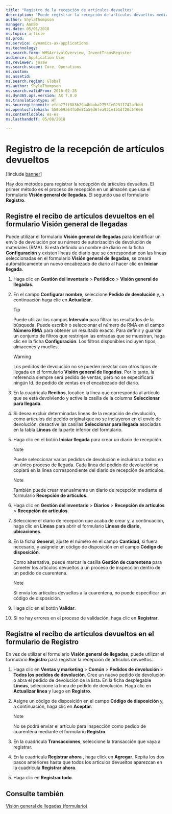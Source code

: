 ```yaml
---
title: "Registro de la recepción de artículos devueltos"
description: "Puede registrar la recepción de artículos devueltos mediante el formulario Visión general de llegadas o el formulario Registro."
author: ShylaThompson
manager: AnnBe
ms.date: 05/01/2018
ms.topic: article
ms.prod: 
ms.service: dynamics-ax-applications
ms.technology: 
ms.search.form: WMSArrivalOverview, InventTransRegister
audience: Application User
ms.reviewer: josaw
ms.search.scope: Core, Operations
ms.custom: 
ms.assetid: 
ms.search.region: Global
ms.author: ShylaThompson
ms.search.validFrom: 2016-02-28
ms.dyn365.ops.version: AX 7.0.0
ms.translationtype: HT
ms.sourcegitcommit: efcb77ff883b29a4bbaba27551e02311742afbbd
ms.openlocfilehash: 550b59a64fb0e81a56d6fea921e1b1df20c5f6e6
ms.contentlocale: es-es
ms.lasthandoff: 05/08/2018

---
```



# <a name="register-the-receipt-of-returned-items"></a>Registro de la recepción de artículos devueltos 

[!include [banner](../includes/banner.md)]


Hay dos métodos para registrar la recepción de artículos devueltos. El primer método es el proceso de recepción en un almacén que usa el formulario **Visión general de llegadas**. El segundo usa el formulario **Registro**.

## <a name="register-the-receipt-of-returned-items-in-the-arrival-overview-form"></a>Registre el recibo de artículos devueltos en el formulario Visión general de llegadas

Puede utilizar el formulario **Visión general de llegadas** para identificar un envío de devolución por su número de autorización de devolución de materiales (RMA). Si está definido un nombre de diario en la ficha **Configuración** y existen líneas de diario que se correspondan con las líneas seleccionadas en el formulario **Visión general de llegadas**, se creará automáticamente un nuevo encabezado de diario al hacer clic en **Iniciar llegada**.

1.  Haga clic en **Gestión del inventario** \> **Periódico** \> **Visión general de llegadas**.

2.  En el campo **Configurar nombre**, seleccione **Pedido de devolución** y, a continuación haga clic en **Actualizar**.
    

    > [!TIP]
    > <P>Puede utilizar los campos <STRONG>Intervalo</STRONG> para filtrar los resultados de la búsqueda. Puede escribir o seleccionar el número de RMA en el campo <STRONG>Número RMA</STRONG> para obtener un resultado exacto. Para definir y guardar un conjunto de filtros que restrinjan las entradas que se muestran, haga clic en la ficha <STRONG>Configuración</STRONG>. Los filtros disponibles incluyen tipos, almacenes y muelles.</P>

    

    > [!WARNING]
    > <P>Los pedidos de devolución no se pueden mezclar con otros tipos de llegada en el formulario <STRONG>Visión general de llegadas</STRONG>. Por lo tanto, la referencia siempre será pedido de ventas, pero no se especificará ningún Id. de pedido de ventas en el encabezado del diario.</P>



3.  En la cuadrícula **Recibos**, localice la línea que corresponda al artículo que se está devolviendo y active la casilla de la columna **Seleccionar para llegada**.

4.  Si desea excluir determinadas líneas de la recepción de devolución, como artículos del pedido original que no se incluyeron en el envío de devolución, desactive las casillas **Seleccionar para llegada** asociadas en la tabla **Líneas** de la parte inferior del formulario.

5.  Haga clic en el botón **Iniciar llegada** para crear un diario de recepción.
    

    > [!NOTE]
    > <P>Puede seleccionar varios pedidos de devolución e incluirlos a todos en un único proceso de llegada. Cada línea del pedido de devolución se copiará en la línea correspondiente del diario de recepción de artículos.</P>

    

    > [!NOTE]
    > <P>También puede crear manualmente un diario de recepción mediante el formulario <STRONG>Recepción de artículos</STRONG>. 



6.  Haga clic en **Gestión del inventario** \> **Diarios** \> **Recepción de artículos** \> **Recepción de artículos**.

7.  Seleccione el diario de recepción que acaba de crear y, a continuación, haga clic en **Líneas** para abrir el formulario **Líneas de diario, ubicaciones**.

8.  En la ficha **General**, ajuste el número en el campo **Cantidad**, si fuera necesario, y asígnele un código de disposición en el campo **Código de disposición**.
    
    Como alternativa, puede marcar la casilla **Gestión de cuarentena** para someter los artículos devueltos a un proceso de inspección dentro de un pedido de cuarentena.
    

    > [!NOTE]
    > <P>Si envía los artículos devueltos a la cuarentena, no puede especificar un código de disposición.</P>



9.  Haga clic en el botón **Validar**.

10. Si no hay errores en el proceso de validación, haga clic en **Registrar**.

## <a name="register-the-receipt-of-returned-items-in-the-registration-form"></a>Registre el recibo de artículos devueltos en el formulario de Registro

En vez de utilizar el formulario **Visión general de llegadas**, puede utilizar el formulario **Registro** para registrar la recepción de artículos devueltos.

1.  Haga clic en **Ventas y marketing** \> **Común** \> **Pedidos de devolución** \> **Todos los pedidos de devolución**. Cree un nuevo pedido de devolución o abra el pedido de devolución de la lista. En la ficha desplegable **Líneas**, seleccione la línea de pedido de devolución. Haga clic en **Actualizar línea** y luego en **Registro**.

2.  Asigne un código de disposición en el campo **Código de disposición** y, a continuación, haga clic en **Aceptar**.
    

    > [!NOTE]
    > <P>No se podrá enviar el artículo para inspección como pedido de cuarentena mediante el formulario <STRONG>Registro</STRONG>.</P>



3.  En la cuadrícula **Transacciones**, seleccione la transacción que vaya a registrar.

4.  En la cuadrícula **Registrar ahora** , haga click en **Agregar**. Repita los dos pasos anteriores hasta que todos los artículos devueltos aparezcan en la cuadrícula **Registrar ahora**.

5.  Haga clic en **Registrar todo**.

## <a name="see-also"></a>Consulte también

[Visión general de llegadas (formulario)](https://technet.microsoft.com/en-us/library/hh227654\(v=ax.60\))

  



